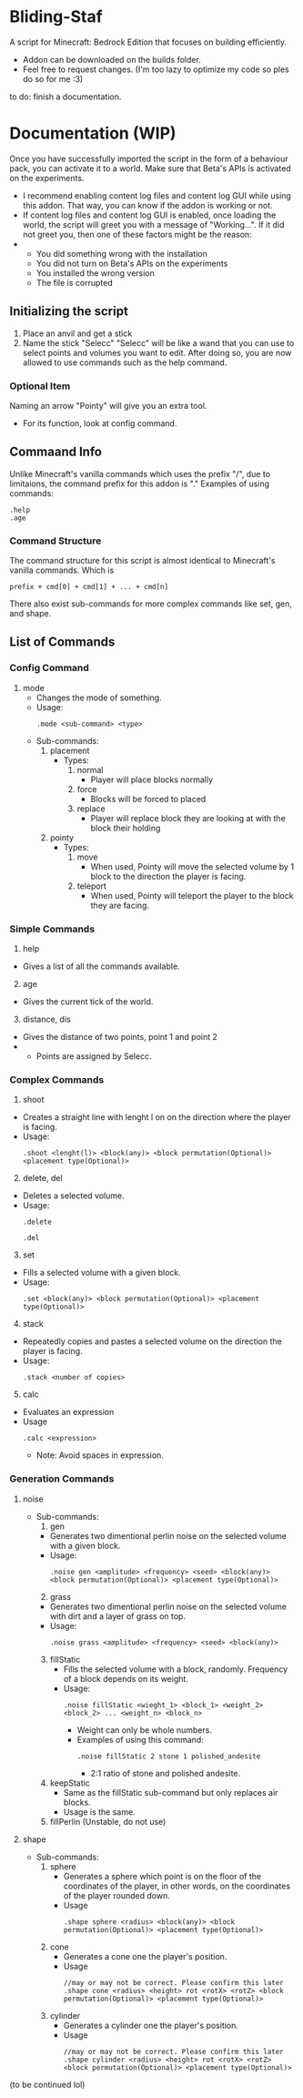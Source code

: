 # Bliding-Staf
A script for Minecraft: Bedrock Edition that focuses on building efficiently.

- Addon can be downloaded on the builds folder.
- Feel free to request changes. (I'm too lazy to optimize my code so ples do so for me :3)

to do: finish a documentation.


# Documentation (WIP)
Once you have successfully imported the script in the form of a behaviour pack, you can activate it to a world. Make sure that Beta's APIs is activated on the experiments.
- I recommend enabling content log files and content log GUI while using this addon. That way, you can know if the addon is working or not.
- If content log files and content log GUI is enabled, once loading the world, the script will greet you with a message of "Working...". If it did not greet you, then one of these factors might be the reason:
- - You did something wrong with the installation
  - You did not turn on Beta's APIs on the experiments
  - You installed the wrong version
  - The file is corrupted


## Initializing the script
1. Place an anvil and get a stick
2. Name the stick "Selecc"
"Selecc" will be like a wand that you can use to select points and volumes you want to edit.
After doing so, you are now allowed to use commands such as the help command.


### Optional Item
Naming an arrow "Pointy" will give you an extra tool.
- For its function, look at config command.


## Commaand Info
Unlike Minecraft's vanilla commands which uses the prefix "/", due to limitaions, the command prefix for this addon is "."
Examples of using commands:
```
.help
.age
```


### Command Structure
The command structure for this script is almost identical to Minecraft's vanilla commands. Which is
```
prefix + cmd[0] + cmd[1] + ... + cmd[n]
```
There also exist sub-commands for more complex commands like set, gen, and shape.


## List of Commands
### Config Command
1. mode
   - Changes the mode of something.
   - Usage:
     ```
     .mode <sub-command> <type>
     ```
   - Sub-commands:
     1. placement
        - Types:
          1. normal
             - Player will place blocks normally
          2. force
             - Blocks will be forced to placed
          3. replace
             - Player will replace block they are looking at with the block their holding
      2. pointy
         - Types:
           1. move
              - When used, Pointy will move the selected volume by 1 block to the direction the player is facing.
           2. teleport
              - When used, Pointy will teleport the player to the block they are facing.


### Simple Commands
1. help
  - Gives a list of all the commands available.

2. age
  - Gives the current tick of the world.

3. distance, dis
  - Gives the distance of two points, point 1 and point 2
  - - Points are assigned by Selecc.


### Complex Commands
1. shoot
  - Creates a straight line with lenght l on on the direction where the player is facing.
  - Usage:
    ```
    .shoot <lenght(l)> <block(any)> <block permutation(Optional)> <placement type(Optional)>
    ```

 2. delete, del
  - Deletes a selected volume.
  - Usage:
    ```
    .delete
    ```
    ```
    .del
    ```

3. set
  - Fills a selected volume with a given block.
  - Usage:
    ```
    .set <block(any)> <block permutation(Optional)> <placement type(Optional)>
    ```

4. stack
  - Repeatedly copies and pastes a selected volume on the direction the player is facing.
  - Usage:
    ```
    .stack <number of copies>
    ```

5. calc
  - Evaluates an expression
  - Usage
    ```
    .calc <expression>
    ```
    - Note: Avoid spaces in expression.


### Generation Commands
1. noise
   - Sub-commands:
     1. gen
       - Generates two dimentional perlin noise on the selected volume with a given block.
       - Usage:
           ```
           .noise gen <amplitude> <frequency> <seed> <block(any)> <block permutation(Optional)> <placement type(Optional)>
           ```
      2. grass
        - Generates two dimentional perlin noise on the selected volume with dirt and a layer of grass on top.
        - Usage:
           ```
           .noise grass <amplitude> <frequency> <seed> <block(any)>
           ```
       3. fillStatic
          - Fills the selected volume with a block, randomly. Frequency of a block depends on its weight.
          - Usage:
            ```
            .noise fillStatic <wieght_1> <block_1> <weight_2> <block_2> ... <weight_n> <block_n>
            ```
            - Weight can only be whole numbers.
            - Examples of using this command:
              ```
              .noise fillStatic 2 stone 1 polished_andesite
              ```
              - 2:1 ratio of stone and polished andesite.
       4. keepStatic
          - Same as the fillStatic sub-command but only replaces air blocks.
          - Usage is the same.
       5. fillPerlin (Unstable, do not use)


2. shape
   - Sub-commands:
     1. sphere
        - Generates a sphere which point is on the floor of the coordinates of the player, in other words, on the coordinates of the player rounded down.
        - Usage
          ```
          .shape sphere <radius> <block(any)> <block permutation(Optional)> <placement type(Optional)>
          ```
      2. cone
         - Generates a cone one the player's position.
         - Usage
           ```
           //may or may not be correct. Please confirm this later
           .shape cone <radius> <height> rot <rotX> <rotZ> <block permutation(Optional)> <placement type(Optional)>
           ```
      3. cylinder
         - Generates a cylinder one the player's position.
         - Usage
           ```
           //may or may not be correct. Please confirm this later
           .shape cylinder <radius> <height> rot <rotX> <rotZ> <block permutation(Optional)> <placement type(Optional)>
           ```



(to be continued lol)

